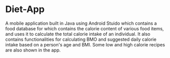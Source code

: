 # Diet-App
A mobile application built in Java using Android Stuido which contains a food database for which contains the calorie content of various food items, and uses it to calculate the total calorie intake of an individual.
It also contains functionalities for calculating BMO and suggested daily calorie intake based on a person's age and BMI. Some low and high calorie recipes are also shown in the app.
